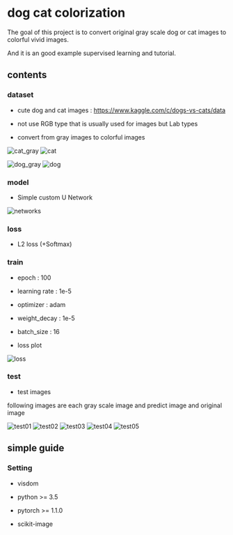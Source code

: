 # dog cat colorization 

The goal of this project is to convert original gray scale dog or cat images to 
colorful vivid images.

And it is an good example supervised learning and tutorial.

## contents

### dataset 

- cute dog and cat images : https://www.kaggle.com/c/dogs-vs-cats/data

- not use RGB type that is usually used for images but Lab types

- convert from gray images to colorful images

![cat_gray](https://user-images.githubusercontent.com/18729104/77840893-0ab0a200-71c7-11ea-8ef8-53858b3107fc.jpg)
![cat](https://user-images.githubusercontent.com/18729104/77840892-0a180b80-71c7-11ea-8f75-95462a23b57b.jpg)

![dog_gray](https://user-images.githubusercontent.com/18729104/77840896-0b493880-71c7-11ea-82fb-6cacb9b7c29a.jpg)
![dog](https://user-images.githubusercontent.com/18729104/77840895-0b493880-71c7-11ea-857e-40d65783b007.jpg)

### model

- Simple custom U Network

![networks](https://user-images.githubusercontent.com/18729104/78328008-129e8680-75b9-11ea-9c7d-4283f26ab977.jpg)


### loss

- L2 loss (+Softmax)

### train

- epoch : 100

- learning rate : 1e-5

- optimizer : adam

- weight_decay : 1e-5

- batch_size : 16

- loss plot

![loss](https://user-images.githubusercontent.com/18729104/78471203-7d42f400-776a-11ea-8305-967146160497.JPG)

### test

- test images

following images are each gray scale image and predict image and original image

![test01](https://user-images.githubusercontent.com/18729104/78471287-238ef980-776b-11ea-91a8-0f8f2786f599.JPG)
![test02](https://user-images.githubusercontent.com/18729104/78471288-24c02680-776b-11ea-8ea4-53b1b0961e49.JPG)
![test03](https://user-images.githubusercontent.com/18729104/78471291-25f15380-776b-11ea-9b27-cca98309b61a.JPG)
![test04](https://user-images.githubusercontent.com/18729104/78471292-27228080-776b-11ea-8d73-73be8b673c11.JPG)
![test05](https://user-images.githubusercontent.com/18729104/78471293-27bb1700-776b-11ea-8c8a-08117886afdb.JPG)


## simple guide

### Setting 

- visdom

- python >= 3.5

- pytorch >= 1.1.0

- scikit-image

### 
